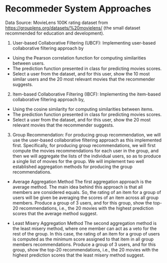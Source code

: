 # Recommeder System Approaches

Data Source: 
MovieLens 100K rating dataset from https://grouplens.org/datasets/%20movielens/ (the small dataset recommended for education and development).

1. User-based Collaborative Filtering (UBCF):
Implementing user-based collaborative filtering approach by
  - Using the Pearson correlation function for computing similarities between users.
  - The prediction function presented in class for predicting movies scores.
  - Select a user from the dataset, and for this user, show the 10 most similar users and the 20 most relevant movies that the recommender suggests.

2. Item-based Collaborative Filtering (IBCF):
Implementing the item-based collaborative filtering approach by, 
  - Using the cosine similarity for computing similarities between items.
  - The prediction function presented in class for predicting movies scores.
  - Select a user from the dataset, and for this user, show the 20 most relevant movies that the recommender suggests.

3. Group Recommendation:
For producing group recommendation, we will use the user-based collaborative filtering approach as this implemented first. Specifically, for producing group recommendations, we will first compute the movies recommendations for each user in the group, and then we will aggregate the lists of the individual users, so as to produce a single list of movies for the group. We will implement two well established aggregation methods for producing the group recommendations.

  - Average Aggregation Method
    The first aggregation approach is the average method. The main idea behind this approach is that all members are considered equals. So, the rating of an item for a group of users will be given be averaging the scores of an item across all group members. 
    Produce a group of 3 users, and for this group, show the top-20 recommendations, i.e., the 20 movies with the highest prediction scores that the average method suggest. 
    
  - Least Misery Aggregation Method
    The second aggregation method is the least misery method, where one member can act as a veto for the rest of the group. In this case, the rating of an item for a group of users is computed as the minimum score assigned to that item in all group members recommendations. 
    Produce a group of 3 users, and for this group, show the top-20 recommendations, i.e., the 20 movies with the highest prediction scores that the least misery method suggest. 
   
   

